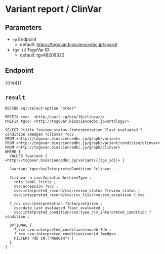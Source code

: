 # Variant report / ClinVar

## Parameters

* `ep` Endpoint
  * default: https://togovar.biosciencedbc.jp/sparql
* `tgv_id` TogoVar ID
  * default: tgv48208323

## Endpoint

{{{ep}}}

## `result`

```sparql
DEFINE sql:select-option "order"

PREFIX cvo:  <http://purl.jp/bio/10/clinvar/>
PREFIX tgvo: <http://togovar.biosciencedbc.jp/ontology/>

SELECT ?title ?review_status ?interpretation ?last_evaluated ?condition ?medgen ?clinvar ?vcv
FROM <http://togovar.biosciencedbc.jp/graph/variant>
FROM <http://togovar.biosciencedbc.jp/graph/variant/condition/clinvar>
FROM <http://togovar.biosciencedbc.jp/graph/clinvar>
WHERE {
  VALUES ?variant { <http://togovar.biosciencedbc.jp/variant/{{tgv_id}}> }

  ?variant tgvo:hasInterpretedCondition ?clinvar .

  ?clinvar a cvo:VariationArchiveType ;
    rdfs:label ?title ;
    cvo:accession ?vcv ;
    cvo:interpreted_record/cvo:review_status ?review_status ;
    cvo:interpreted_record/cvo:rcv_list/cvo:rcv_accession ?_rcv .

  ?_rcv cvo:interpretation ?interpretation ;
    cvo:date_last_evaluated ?last_evaluated ;
    cvo:interpreted_condition/cvo:type_rcv_interpreted_condition ?condition .

  OPTIONAL {
    ?_rcv cvo:interpreted_condition/cvo:db ?db .
    ?_rcv cvo:interpreted_condition/cvo:id ?medgen .
    FILTER( ?db IN ("MedGen") )
  }
}
```
